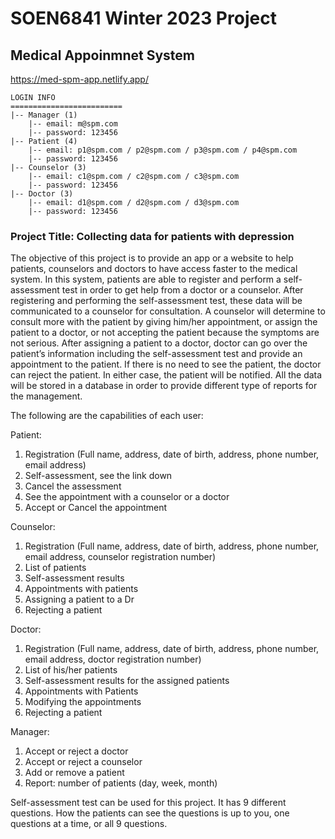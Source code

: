 # SOEN6841 Winter 2023 Project
## Medical Appoinmnet System

https://med-spm-app.netlify.app/

```
LOGIN INFO
=========================
|-- Manager (1)
    |-- email: m@spm.com
    |-- password: 123456
|-- Patient (4)
    |-- email: p1@spm.com / p2@spm.com / p3@spm.com / p4@spm.com
    |-- password: 123456
|-- Counselor (3)
    |-- email: c1@spm.com / c2@spm.com / c3@spm.com
    |-- password: 123456
|-- Doctor (3)
    |-- email: d1@spm.com / d2@spm.com / d3@spm.com
    |-- password: 123456
```

### Project Title: Collecting data for patients with depression

The objective of this project is to provide an app or a website to help patients, counselors and doctors to have access faster to the medical system. In this system, patients are able to register and perform a self-assessment test in order to get help from a doctor or a counselor. After registering and performing the self-assessment test, these data will be communicated to a counselor for consultation. A counselor will determine to consult more with the patient by giving him/her appointment, or assign the patient to a doctor, or not accepting the patient because the symptoms are not serious. After assigning a patient to a doctor, doctor can go over the patient’s information including the self-assessment test and provide an appointment to the patient. If there is no need to see the patient, the doctor can reject the patient. In either case, the patient will be notified. All the data will be stored in a database in order to provide different type of reports for the management.

The following are the capabilities of each user:

Patient:
1. Registration (Full name, address, date of birth, address, phone number, email address)
2. Self-assessment, see the link down
3. Cancel the assessment
4. See the appointment with a counselor or a doctor
5. Accept or Cancel the appointment

Counselor:
1. Registration (Full name, address, date of birth, address, phone number, email address, counselor registration number)
2. List of patients
3. Self-assessment results
4. Appointments with patients
5. Assigning a patient to a Dr
6. Rejecting a patient

Doctor:
1. Registration (Full name, address, date of birth, address, phone number, email address, doctor registration number)
2. List of his/her patients
3. Self-assessment results for the assigned patients
4. Appointments with Patients
5. Modifying the appointments
6. Rejecting a patient

Manager:
1. Accept or reject a doctor
2. Accept or reject a counselor
3. Add or remove a patient
4. Report: number of patients (day, week, month)

Self-assessment test can be used for this project. It has 9 different questions. How the patients can see the questions is up to you, one questions at a time, or all 9 questions.
